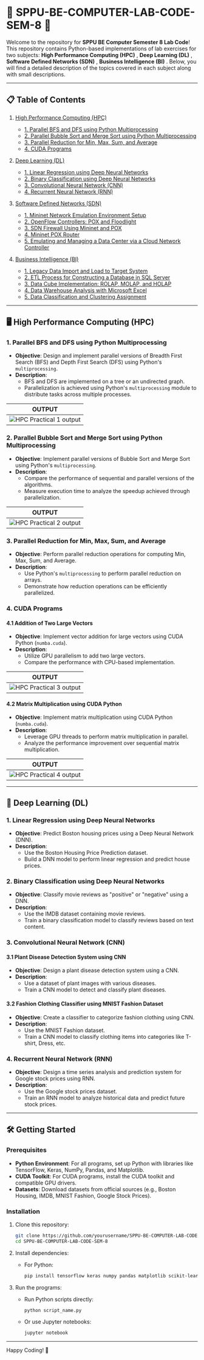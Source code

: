 # 🚀 SPPU-BE-COMPUTER-LAB-CODE-SEM-8 🚀

Welcome to the repository for **SPPU BE Computer Semester 8 Lab Code**! This repository contains Python-based implementations of lab exercises for two subjects: **High Performance Computing (HPC)** , **Deep Learning (DL)** , **Software Defined Networks (SDN)** , **Business Intelligence (BI)** . Below, you will find a detailed description of the topics covered in each subject along with small descriptions.

---

## 📋 Table of Contents

1. [High Performance Computing (HPC)](https://github.com/GauravGhandat-23/SPPU-BE-COMPUTER-LAB-CODE-SEM-8/tree/main/HPC)
   - [1. Parallel BFS and DFS using Python Multiprocessing](https://github.com/GauravGhandat-23/SPPU-BE-COMPUTER-LAB-CODE-SEM-8/blob/main/HPC/HPC_practical_1.py)
   - [2. Parallel Bubble Sort and Merge Sort using Python Multiprocessing](https://github.com/GauravGhandat-23/SPPU-BE-COMPUTER-LAB-CODE-SEM-8/blob/main/HPC/HPC_Practical_2.py)
   - [3. Parallel Reduction for Min, Max, Sum, and Average](https://github.com/GauravGhandat-23/SPPU-BE-COMPUTER-LAB-CODE-SEM-8/blob/main/HPC/HPC_Practical_3.py)
   - [4. CUDA Programs](https://github.com/GauravGhandat-23/SPPU-BE-COMPUTER-LAB-CODE-SEM-8/blob/main/HPC/HPC_Practical_4.py)

2. [Deep Learning (DL)](https://github.com/GauravGhandat-23/SPPU-BE-COMPUTER-LAB-CODE-SEM-8/tree/main/DL)
   - [1. Linear Regression using Deep Neural Networks](https://github.com/GauravGhandat-23/SPPU-BE-COMPUTER-LAB-CODE-SEM-8/tree/main/DL/DL%20PRACTICAL%201)
   - [2. Binary Classification using Deep Neural Networks](https://github.com/GauravGhandat-23/SPPU-BE-COMPUTER-LAB-CODE-SEM-8/tree/main/DL/DL%20PRACTICAL%202)
   - [3. Convolutional Neural Network (CNN)](https://github.com/GauravGhandat-23/SPPU-BE-COMPUTER-LAB-CODE-SEM-8/tree/main/DL/DL%20PRACTICAL%203)
   - [4. Recurrent Neural Network (RNN)](https://github.com/GauravGhandat-23/SPPU-BE-COMPUTER-LAB-CODE-SEM-8/tree/main/DL/DL%20PRACTICAL%204)

3. [Software Defined Networks (SDN)](https://github.com/GauravGhandat-23/SPPU-BE-COMPUTER-LAB-CODE-SEM-8/tree/main/SDN)
   - [1. Mininet Network Emulation Environment Setup](https://github.com/GauravGhandat-23/SPPU-BE-COMPUTER-LAB-CODE-SEM-8/blob/main/SDN/ASSIGNMENT%20NO.%201.md)
   - [2. OpenFlow Controllers: POX and Floodlight](https://github.com/GauravGhandat-23/SPPU-BE-COMPUTER-LAB-CODE-SEM-8/blob/main/SDN/ASSIGNMENT%20NO.%2002.md)
   - [3. SDN Firewall Using Mininet and POX](https://github.com/GauravGhandat-23/SPPU-BE-COMPUTER-LAB-CODE-SEM-8/blob/main/SDN/ASSIGNMENT%20NO.%2003.md)
   - [4. Mininet POX Router](https://github.com/GauravGhandat-23/SPPU-BE-COMPUTER-LAB-CODE-SEM-8/blob/main/SDN/ASSIGNMENT%20NO.%2004.md)
   - [5. Emulating and Managing a Data Center via a Cloud Network Controller](https://github.com/GauravGhandat-23/SPPU-BE-COMPUTER-LAB-CODE-SEM-8/blob/main/SDN/ASSIGNMENT%20NO.%2005.md)

4. [Business Intelligence (BI)](https://github.com/GauravGhandat-23/SPPU-BE-COMPUTER-LAB-CODE-SEM-8/tree/main/BI)
   - [1. Legacy Data Import and Load to Target System](https://github.com/GauravGhandat-23/SPPU-BE-COMPUTER-LAB-CODE-SEM-8/blob/main/BI/ASSIGNMENT%20NO.%2001.md)
   - [2. ETL Process for Constructing a Database in SQL Server](https://github.com/GauravGhandat-23/SPPU-BE-COMPUTER-LAB-CODE-SEM-8/blob/main/BI/ASSIGNMENT%20NO.%2002.md)
   - [3. Data Cube Implementation: ROLAP, MOLAP, and HOLAP](https://github.com/GauravGhandat-23/SPPU-BE-COMPUTER-LAB-CODE-SEM-8/blob/main/BI/ASSIGNMENT%20NO.%2003.md)
   - [4. Data Warehouse Analysis with Microsoft Excel](https://github.com/GauravGhandat-23/SPPU-BE-COMPUTER-LAB-CODE-SEM-8/blob/main/BI/ASSIGNMENT%20NO.%2004.md)
   - [5. Data Classification and Clustering Assignment](https://github.com/GauravGhandat-23/SPPU-BE-COMPUTER-LAB-CODE-SEM-8/blob/main/BI/ASSIGNMENT%20NO.%2005.md)

---

## 🖥️ High Performance Computing (HPC)

### 1. Parallel BFS and DFS using Python Multiprocessing
- **Objective**: Design and implement parallel versions of Breadth First Search (BFS) and Depth First Search (DFS) using Python's `multiprocessing`.
- **Description**: 
  - BFS and DFS are implemented on a tree or an undirected graph.
  - Parallelization is achieved using Python's `multiprocessing` module to distribute tasks across multiple processes.

| **OUTPUT** |
|-----------------------------|
|  ![HPC Practical 1 output](https://github.com/user-attachments/assets/3b45e7c9-0463-4dba-bf32-0ef9bca6712f) |

### 2. Parallel Bubble Sort and Merge Sort using Python Multiprocessing
- **Objective**: Implement parallel versions of Bubble Sort and Merge Sort using Python's `multiprocessing`.
- **Description**:
  - Compare the performance of sequential and parallel versions of the algorithms.
  - Measure execution time to analyze the speedup achieved through parallelization.
    
| **OUTPUT** |
|-----------------------------|
| ![HPC Practical 2 output](https://github.com/user-attachments/assets/ce067406-edb3-4759-915f-4f202e9f4610) |  

### 3. Parallel Reduction for Min, Max, Sum, and Average
- **Objective**: Perform parallel reduction operations for computing Min, Max, Sum, and Average.
- **Description**:
  - Use Python's `multiprocessing` to perform parallel reduction on arrays.
  - Demonstrate how reduction operations can be efficiently parallelized.
  
### 4. CUDA Programs
#### 4.1 Addition of Two Large Vectors
- **Objective**: Implement vector addition for large vectors using CUDA Python (`numba.cuda`).
- **Description**:
  - Utilize GPU parallelism to add two large vectors.
  - Compare the performance with CPU-based implementation.

| **OUTPUT** |
|-----------------------------|
| ![HPC Practical 3 output](https://github.com/user-attachments/assets/414af1bb-c893-4034-a0d0-a47c7b2bafb0) |  
  
#### 4.2 Matrix Multiplication using CUDA Python
- **Objective**: Implement matrix multiplication using CUDA Python (`numba.cuda`).
- **Description**:
  - Leverage GPU threads to perform matrix multiplication in parallel.
  - Analyze the performance improvement over sequential matrix multiplication.

| **OUTPUT** |
|-----------------------------|
| ![HPC Practical 4 output](https://github.com/user-attachments/assets/ec464c5c-5c9c-4406-8873-1e9193a77654) |  

---

## 🧠 Deep Learning (DL)

### 1. Linear Regression using Deep Neural Networks
- **Objective**: Predict Boston housing prices using a Deep Neural Network (DNN).
- **Description**:
  - Use the Boston Housing Price Prediction dataset.
  - Build a DNN model to perform linear regression and predict house prices.
  
### 2. Binary Classification using Deep Neural Networks
- **Objective**: Classify movie reviews as "positive" or "negative" using a DNN.
- **Description**:
  - Use the IMDB dataset containing movie reviews.
  - Train a binary classification model to classify reviews based on text content.
  
### 3. Convolutional Neural Network (CNN)
#### 3.1 Plant Disease Detection System using CNN
- **Objective**: Design a plant disease detection system using a CNN.
- **Description**:
  - Use a dataset of plant images with various diseases.
  - Train a CNN model to detect and classify plant diseases.
  
#### 3.2 Fashion Clothing Classifier using MNIST Fashion Dataset
- **Objective**: Create a classifier to categorize fashion clothing using CNN.
- **Description**:
  - Use the MNIST Fashion dataset.
  - Train a CNN model to classify clothing items into categories like T-shirt, Dress, etc.
  
### 4. Recurrent Neural Network (RNN)
- **Objective**: Design a time series analysis and prediction system for Google stock prices using RNN.
- **Description**:
  - Use the Google stock prices dataset.
  - Train an RNN model to analyze historical data and predict future stock prices.

---

## 🛠️ Getting Started

### Prerequisites
- **Python Environment**: For all programs, set up Python with libraries like TensorFlow, Keras, NumPy, Pandas, and Matplotlib.
- **CUDA Toolkit**: For CUDA programs, install the CUDA toolkit and compatible GPU drivers.
- **Datasets**: Download datasets from official sources (e.g., Boston Housing, IMDB, MNIST Fashion, Google Stock Prices).

### Installation
1. Clone this repository:
   ```bash
   git clone https://github.com/yourusername/SPPU-BE-COMPUTER-LAB-CODE-SEM-8.git
   cd SPPU-BE-COMPUTER-LAB-CODE-SEM-8
   ```

2. Install dependencies:
   - For Python:
     ```bash
     pip install tensorflow keras numpy pandas matplotlib scikit-learn numba cudatoolkit
     ```

3. Run the programs:
   - Run Python scripts directly:
     ```bash
     python script_name.py
     ```
   - Or use Jupyter notebooks:
     ```bash
     jupyter notebook
     ```

---

Happy Coding! 🚀










